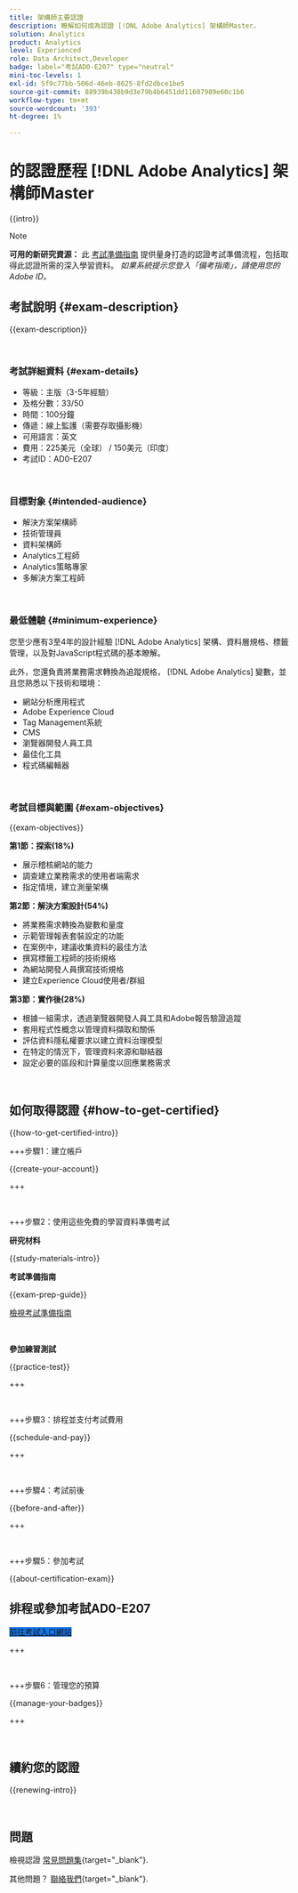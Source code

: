 ```yaml
---
title: 架構師主要認證
description: 瞭解如何成為認證 [!DNL Adobe Analytics] 架構師Master。
solution: Analytics
product: Analytics
level: Experienced
role: Data Architect,Developer
badge: label="考試AD0-E207" type="neutral"
mini-toc-levels: 1
exl-id: 5f9c77bb-506d-46eb-8625-8fd2dbce1be5
source-git-commit: 88939b438b9d3e79b4b6451dd11607989e60c1b6
workflow-type: tm+mt
source-wordcount: '393'
ht-degree: 1%

---
```


# 的認證歷程 [!DNL Adobe Analytics] 架構師Master

{{intro}}

>[!NOTE]
>
>**可用的新研究資源：** 此 [考試準備指南](https://app.rockinfo.com/courses/playScorm/541) 提供量身打造的認證考試準備流程，包括取得此認證所需的深入學習資料。 _如果系統提示您登入「備考指南」，請使用您的Adobe ID。_

## 考試說明 {#exam-description}

{{exam-description}}

<br>

### 考試詳細資料 {#exam-details}

* 等級：主版（3-5年經驗）
* 及格分數：33/50
* 時間：100分鐘
* 傳遞：線上監護（需要存取攝影機）
* 可用語言：英文
* 費用：225美元（全球） / 150美元（印度）
* 考試ID：AD0-E207

<br>

### 目標對象 {#intended-audience}

* 解決方案架構師
* 技術管理員
* 資料架構師
* Analytics工程師
* Analytics策略專家
* 多解決方案工程師

<br>

### 最低體驗 {#minimum-experience}

您至少應有3至4年的設計經驗 [!DNL Adobe Analytics] 架構、資料層規格、標籤管理，以及對JavaScript程式碼的基本瞭解。

此外，您還負責將業務需求轉換為追蹤規格， [!DNL Adobe Analytics] 變數，並且您熟悉以下技術和環境：

* 網站分析應用程式
* Adobe Experience Cloud
* Tag Management系統
* CMS
* 瀏覽器開發人員工具
* 最佳化工具
* 程式碼編輯器

<br>

### 考試目標與範圍 {#exam-objectives}

{{exam-objectives}}

**第1節：探索(18%)**

* 展示稽核網站的能力
* 調查建立業務需求的使用者端需求
* 指定情境，建立測量架構

**第2節：解決方案設計(54%)**

* 將業務需求轉換為變數和量度
* 示範管理報表套裝設定的功能
* 在案例中，建議收集資料的最佳方法
* 撰寫標籤工程師的技術規格
* 為網站開發人員撰寫技術規格
* 建立Experience Cloud使用者/群組

**第3節：實作後(28%)**

* 根據一組需求，透過瀏覽器開發人員工具和Adobe報告驗證追蹤
* 套用程式性概念以管理資料擷取和關係
* 評估資料隱私權要求以建立資料治理模型
* 在特定的情況下，管理資料來源和聯結器
* 設定必要的區段和計算量度以回應業務需求

<br>

## 如何取得認證 {#how-to-get-certified}

{{how-to-get-certified-intro}}

+++步驟1：建立帳戶

{{create-your-account}}

+++

<br>

+++步驟2：使用這些免費的學習資料準備考試

**研究材料**

{{study-materials-intro}}

**考試準備指南**

{{exam-prep-guide}}

[檢視考試準備指南](https://app.rockinfo.com/courses/playScorm/541)

<br>

**參加練習測試**

{{practice-test}}

+++

<br>

+++步驟3：排程並支付考試費用

{{schedule-and-pay}}

+++

<br>

+++步驟4：考試前後

{{before-and-after}}

+++

<br>

+++步驟5：參加考試

{{about-certification-exam}}

## 排程或參加考試AD0-E207

<a href="https://www.certmetrics.com/adobe/candidate/examity_sso.aspx?eid=AD0-E207" target="_blank" class="spectrum-Button spectrum-Button--fill spectrum-Button--accent spectrum-Button--sizeM is-margin-bottom-big-big at-element-click-tracking" style="background-color:#1473E6">

<span class="spectrum-Button-label has-no-wrap">
   前往考試入口網站
</span>
</a>

+++

<br>

+++步驟6：管理您的預算

{{manage-your-badges}}

+++

<br>

## 續約您的認證

{{renewing-intro}}

<br>

## 問題

檢視認證 [常見問題集](https://experienceleague.adobe.com/docs/certification/certification/faq.html){target="_blank"}.

其他問題？ [聯絡我們](mailto:certif@adobe.com){target="_blank"}.

